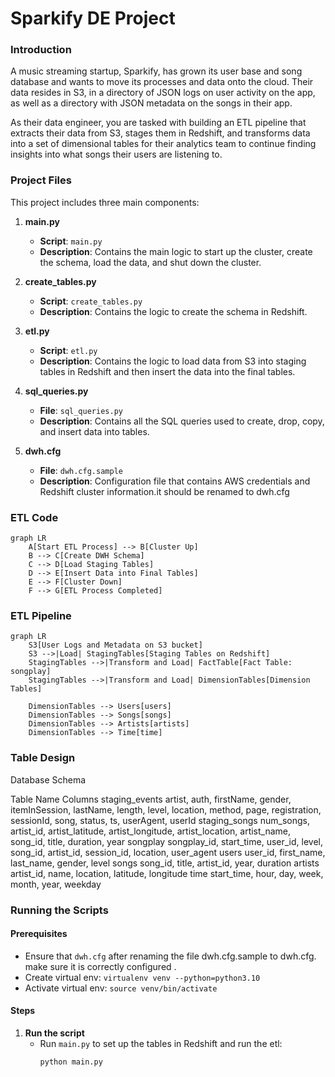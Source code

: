 # Sparkify DE Project

### Introduction

A music streaming startup, Sparkify, has grown its user base and song database and wants to move its processes and data onto the cloud. Their data resides in S3, in a directory of JSON logs on user activity on the app, as well as a directory with JSON metadata on the songs in their app.

As their data engineer, you are tasked with building an ETL pipeline that extracts their data from S3, stages them in Redshift, and transforms data into a set of dimensional tables for their analytics team to continue finding insights into what songs their users are listening to.

### Project Files

This project includes three main components:

1. **main.py**
   - **Script**: `main.py`
   - **Description**: Contains the main logic to start up the cluster, create the schema, load the data, and shut down the cluster.

2. **create_tables.py**
   - **Script**: `create_tables.py`
   - **Description**: Contains the logic to create the schema in Redshift.

3. **etl.py**
   - **Script**: `etl.py`
   - **Description**: Contains the logic to load data from S3 into staging tables in Redshift and then insert the data into the final tables.

4. **sql_queries.py**
   - **File**: `sql_queries.py`
   - **Description**: Contains all the SQL queries used to create, drop, copy, and insert data into tables.

5. **dwh.cfg**
   - **File**: `dwh.cfg.sample`
   - **Description**: Configuration file that contains AWS credentials and Redshift cluster information.it should be renamed to dwh.cfg

### ETL Code

```mermaid
graph LR
    A[Start ETL Process] --> B[Cluster Up]
    B --> C[Create DWH Schema]
    C --> D[Load Staging Tables]
    D --> E[Insert Data into Final Tables]
    E --> F[Cluster Down]
    F --> G[ETL Process Completed]
```

### ETL Pipeline

```mermaid
graph LR
    S3[User Logs and Metadata on S3 bucket]
    S3 -->|Load| StagingTables[Staging Tables on Redshift]
    StagingTables -->|Transform and Load| FactTable[Fact Table: songplay]
    StagingTables -->|Transform and Load| DimensionTables[Dimension Tables]
    
    DimensionTables --> Users[users]
    DimensionTables --> Songs[songs]
    DimensionTables --> Artists[artists]
    DimensionTables --> Time[time]
```

### Table Design

Database Schema

Table Name	Columns
staging_events	artist, auth, firstName, gender, itemInSession, lastName, length, level, location, method, page, registration, sessionId, song, status, ts, userAgent, userId
staging_songs	num_songs, artist_id, artist_latitude, artist_longitude, artist_location, artist_name, song_id, title, duration, year
songplay	songplay_id, start_time, user_id, level, song_id, artist_id, session_id, location, user_agent
users	user_id, first_name, last_name, gender, level
songs	song_id, title, artist_id, year, duration
artists	artist_id, name, location, latitude, longitude
time	start_time, hour, day, week, month, year, weekday

### Running the Scripts

#### Prerequisites
- Ensure that `dwh.cfg` after renaming the file dwh.cfg.sample to dwh.cfg. make sure it is correctly configured .
- Create virtual env: `virtualenv venv --python=python3.10`
- Activate virtual env: `source venv/bin/activate`

#### Steps

1. **Run the script**
   - Run `main.py` to set up the tables in Redshift and run the etl:
     ```bash
     python main.py
     ```
